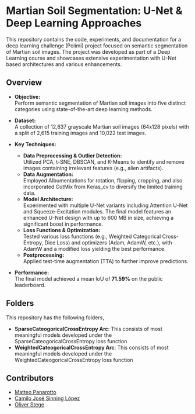# Martian Soil Segmentation: U-Net & Deep Learning Approaches

This repository contains the code, experiments, and documentation for a deep learning challenge (Polimi) project focused on semantic segmentation of Martian soil images. The project was developed as part of a Deep Learning course and showcases extensive experimentation with U-Net based architectures and various enhancements.

## Overview

- **Objective:**  
  Perform semantic segmentation of Martian soil images into five distinct categories using state-of-the-art deep learning methods.

- **Dataset:**  
  A collection of 12,637 grayscale Martian soil images (64x128 pixels) with a split of 2,615 training images and 10,022 test images.

- **Key Techniques:**  
  - **Data Preprocessing & Outlier Detection:**  
    Utilized PCA, t-SNE, DBSCAN, and K-Means to identify and remove images containing irrelevant features (e.g., alien artifacts).
  - **Data Augmentation:**  
    Employed Albumentations for rotation, flipping, cropping, and also incorporated CutMix from Keras_cv to diversify the limited training data.
  - **Model Architecture:**  
    Experimented with multiple U-Net variants including Attention U-Net and Squeeze-Excitation modules. The final model features an enhanced U-Net design with up to 600 MB in size, achieving a significant boost in performance.
  - **Loss Functions & Optimization:**  
    Tested various loss functions (e.g., Weighted Categorical Cross-Entropy, Dice Loss) and optimizers (Adam, AdamW, etc.), with AdamW and a modified loss yielding the best performance.
  - **Postprocessing:**  
    Applied test-time augmentation (TTA) to further improve predictions.

- **Performance:**  
  The final model achieved a mean IoU of **71.59%** on the public leaderboard.

## Folders

This repository has the following folders,

* **SparseCateogoricalCrossEntropy Arc**: This consists of most meaningful models developed under the SparseCateogoricalCrossEntropy loss function
* **WeightedCateogoricalCrossEntropy Arc**: This consists of most meaningful models developed under the WeightedCateogoricalCrossEntropy loss function

## Contributors
* [Matteo Panarotto](https://github.com/MatteoPana)
* [Camilo José Sinning López](https://github.com/CamiloSinningUN)
* [Oliver Stege](https://github.com/Smrevilo)